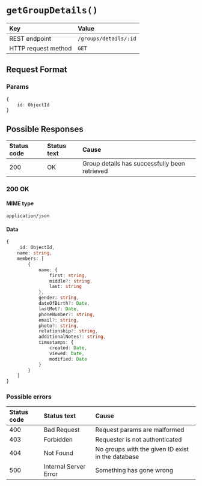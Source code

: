 # `getGroupDetails()`

| Key                 | Value                 |
| :------------------ | :-------------------- |
| REST endpoint       | `/groups/details/:id` |
| HTTP request method | `GET`                 |

## Request Format

### Params

```typescript
{
    id: ObjectId
}
```

## Possible Responses

| Status code | Status text | Cause                                         |
| :---------- | :---------- | :-------------------------------------------- |
| 200         | OK          | Group details has successfully been retrieved |

### 200 OK

#### MIME type

`application/json`

#### Data

```typescript
{
    _id: ObjectId,
    name: string,
    members: [
        {
            name: {
                first: string,
                middle?: string,
                last: string
            },
            gender: string,
            dateOfBirth?: Date,
            lastMet?: Date,
            phoneNumber?: string,
            email?: string,
            photo?: string,
            relationship?: string,
            additionalNotes?: string,
            timestamps: {
                created: Date,
                viewed: Date,
                modified: Date
            }
        }
    ]
}
```

### Possible errors

| Status code | Status text           | Cause                                             |
| :---------- | :-------------------- | :------------------------------------------------ |
| 400         | Bad Request           | Request params are malformed                      |
| 403         | Forbidden             | Requester is not authenticated                    |
| 404         | Not Found             | No groups with the given ID exist in the database |
| 500         | Internal Server Error | Something has gone wrong                          |

